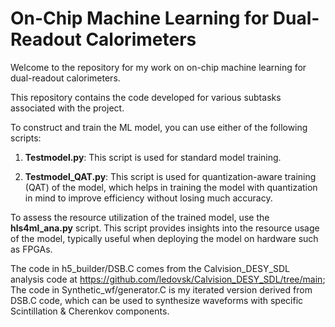 # On-Chip Machine Learning for Dual-Readout Calorimeters

Welcome to the repository for my work on on-chip machine learning for dual-readout calorimeters. 

This repository contains the code developed for various subtasks associated with the project. 

To construct and train the ML model, you can use either of the following scripts:

1. **Testmodel.py**: This script is used for standard model training.

2. **Testmodel_QAT.py**: This script is used for quantization-aware training (QAT) of the model, which helps in training the model with quantization in mind to improve efficiency without losing much accuracy.


To assess the resource utilization of the trained model, use the **hls4ml_ana.py** script. This script provides insights into the resource usage of the model, typically useful when deploying the model on hardware such as FPGAs.


The code in h5_builder/DSB.C comes from the Calvision_DESY_SDL analysis code at https://github.com/ledovsk/Calvision_DESY_SDL/tree/main;
The code in Synthetic_wf/generator.C is my iterated version derived from DSB.C code, which can be used to synthesize waveforms with specific Scintillation & Cherenkov components.
